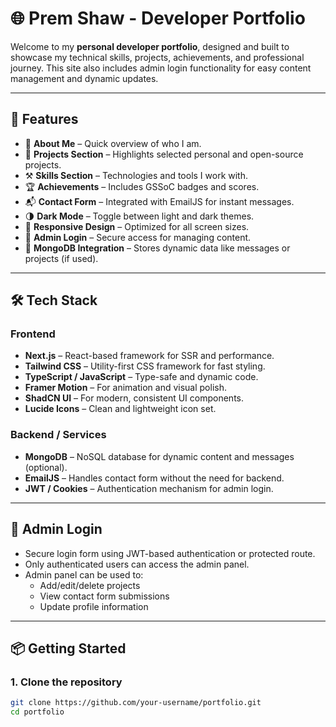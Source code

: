 # 🌐 Prem Shaw - Developer Portfolio

Welcome to my **personal developer portfolio**, designed and built to showcase my technical skills, projects, achievements, and professional journey. This site also includes admin login functionality for easy content management and dynamic updates.

---

## 🚀 Features

- 👤 **About Me** – Quick overview of who I am.
- 💼 **Projects Section** – Highlights selected personal and open-source projects.
- ⚒️ **Skills Section** – Technologies and tools I work with.
- 🏆 **Achievements** – Includes GSSoC badges and scores.
- 📬 **Contact Form** – Integrated with EmailJS for instant messages.
- 🌗 **Dark Mode** – Toggle between light and dark themes.
- 📱 **Responsive Design** – Optimized for all screen sizes.
- 🔐 **Admin Login** – Secure access for managing content.
- 🧠 **MongoDB Integration** – Stores dynamic data like messages or projects (if used).
  
---

## 🛠️ Tech Stack

### Frontend
- **Next.js** – React-based framework for SSR and performance.
- **Tailwind CSS** – Utility-first CSS framework for fast styling.
- **TypeScript / JavaScript** – Type-safe and dynamic code.
- **Framer Motion** – For animation and visual polish.
- **ShadCN UI** – For modern, consistent UI components.
- **Lucide Icons** – Clean and lightweight icon set.

### Backend / Services
- **MongoDB** – NoSQL database for dynamic content and messages (optional).
- **EmailJS** – Handles contact form without the need for backend.
- **JWT / Cookies** – Authentication mechanism for admin login.

---

## 🔐 Admin Login

- Secure login form using JWT-based authentication or protected route.
- Only authenticated users can access the admin panel.
- Admin panel can be used to:
  - Add/edit/delete projects
  - View contact form submissions
  - Update profile information

---

## 📦 Getting Started

### 1. Clone the repository

```bash
git clone https://github.com/your-username/portfolio.git
cd portfolio
